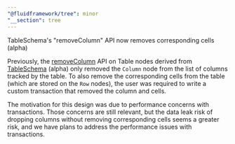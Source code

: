 ```yaml
---
"@fluidframework/tree": minor
"__section": tree
---
```

TableSchema's "removeColumn" API now removes corresponding cells (alpha)

Previously, the [removeColumn]() API on Table nodes derived from [TableSchema]() (alpha) only removed the `Column` node from the list of columns tracked by the table.
To also remove the corresponding cells from the table (which are stored on the `Row` nodes), the user was required to write a custom transaction that removed the column and cells.

The motivation for this design was due to performance concerns with transactions.
Those concerns are still relevant, but the data leak risk of dropping columns without removing corresponding cells seems a greater risk, and we have plans to address the performance issues with transactions.
